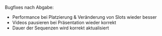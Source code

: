 Bugfixes nach Abgabe:

- Performance bei Platzierung & Veränderung von Slots wieder besser
- Videos pausieren bei Präsentation wieder korrekt
- Dauer der Sequenzen wird korrekt aktualisiert